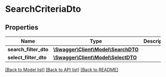 # SearchCriteriaDto

## Properties
Name | Type | Description | Notes
------------ | ------------- | ------------- | -------------
**search_filter_dto** | [**\Swagger\Client\Model\SearchDTO**](SearchDTO.md) |  | [optional] 
**select_filter_dto** | [**\Swagger\Client\Model\SelectDTO**](SelectDTO.md) |  | [optional] 

[[Back to Model list]](../README.md#documentation-for-models) [[Back to API list]](../README.md#documentation-for-api-endpoints) [[Back to README]](../README.md)


